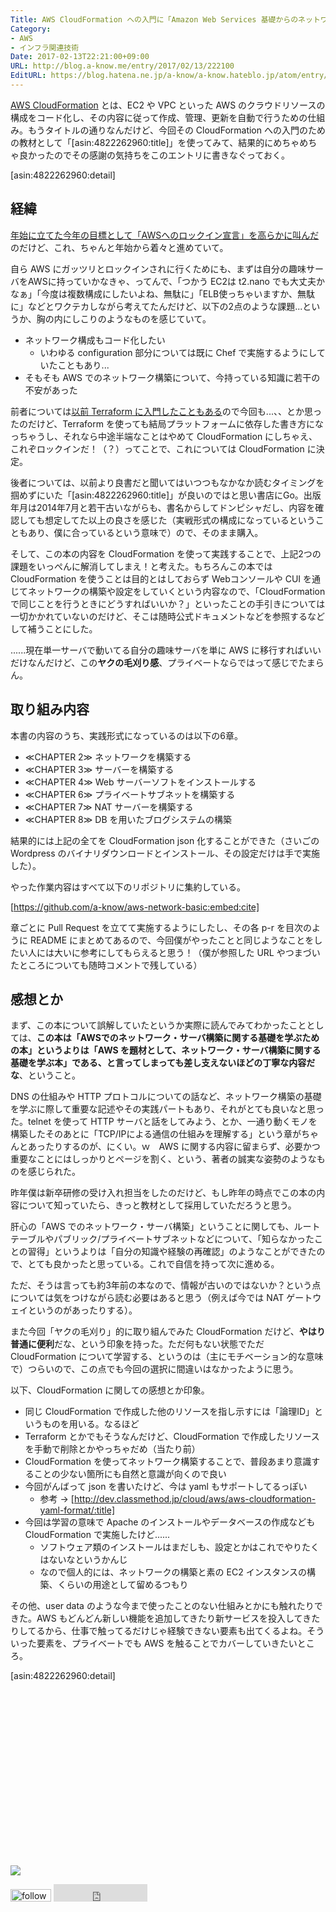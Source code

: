 ```yaml
---
Title: AWS CloudFormation への入門に「Amazon Web Services 基礎からのネットワーク&サーバー構築」を使ってみた
Category:
- AWS
- インフラ関連技術
Date: 2017-02-13T22:21:00+09:00
URL: http://blog.a-know.me/entry/2017/02/13/222100
EditURL: https://blog.hatena.ne.jp/a-know/a-know.hateblo.jp/atom/entry/10328749687216720981
---
```


[AWS CloudFormation](https://aws.amazon.com/jp/cloudformation/) とは、EC2 や VPC といった AWS のクラウドリソースの構成をコード化し、その内容に従って作成、管理、更新を自動で行うための仕組み。もうタイトルの通りなんだけど、今回その CloudFormation への入門のための教材として「[asin:4822262960:title]」を使ってみて、結果的にめちゃめちゃ良かったのでその感謝の気持ちをこのエントリに書きなぐっておく。




[asin:4822262960:detail]





<!-- more -->




## 経緯

[年始に立てた今年の目標として「AWSへのロックイン宣言」を高らかに叫んだ](http://blog.a-know.me/entry/2017/01/02/221525)のだけど、これ、ちゃんと年始から着々と進めていて。


自ら AWS にガッツリとロックインされに行くためにも、まずは自分の趣味サーバをAWSに持っていかなきゃ、ってんで、「つかう EC2は t2.nano でも大丈夫かなぁ」「今度は複数構成にしたいよね、無駄に」「ELB使っちゃいますか、無駄に」などとワクテカしながら考えてたんだけど、以下の2点のような課題...というか、胸の内にしこりのようなものを感じていて。


* ネットワーク構成もコード化したい
    * いわゆる configuration 部分については既に Chef で実施するようにしていたこともあり...
* そもそも AWS でのネットワーク構築について、今持っている知識に若干の不安があった


前者については[以前 Terraform に入門したこともある](http://blog.a-know.me/entry/2015/04/19/110208)ので今回も...、、とか思ったのだけど、Terraform を使っても結局プラットフォームに依存した書き方になっちゃうし、それなら中途半端なことはやめて CloudFormation にしちゃえ、これぞロックインだ！（？）ってことで、これについては CloudFormation に決定。


後者については、以前より良書だと聞いてはいつつもなかなか読むタイミングを掴めずにいた「[asin:4822262960:title]」が良いのではと思い書店にGo。出版年月は2014年7月と若干古いながらも、書名からしてドンピシャだし、内容を確認しても想定してた以上の良さを感じた（実戦形式の構成になっているということもあり、僕に合っているという意味で）ので、そのまま購入。


そして、この本の内容を CloudFormation を使って実践することで、上記2つの課題をいっぺんに解消してしまえ！と考えた。もちろんこの本では CloudFormation を使うことは目的とはしておらず Webコンソールや CUI を通じてネットワークの構築や設定をしていくという内容なので、「CloudFormation で同じことを行うときにどうすればいいか？」といったことの手引きについては一切かかれていないのだけど、そこは随時公式ドキュメントなどを参照するなどして補うことにした。


......現在単一サーバで動いてる自分の趣味サーバを単に AWS に移行すればいいだけなんだけど、この**ヤクの毛刈り感**、プライベートならではって感じでたまらん。


## 取り組み内容

本書の内容のうち、実践形式になっているのは以下の6章。


* ≪CHAPTER 2≫ ネットワークを構築する
* ≪CHAPTER 3≫ サーバーを構築する
* ≪CHAPTER 4≫ Web サーバーソフトをインストールする
* ≪CHAPTER 6≫ プライベートサブネットを構築する
* ≪CHAPTER 7≫ NAT サーバーを構築する
* ≪CHAPTER 8≫ DB を用いたブログシステムの構築


結果的には上記の全てを CloudFormation json 化することができた（さいごの Wordpress のバイナリダウンロードとインストール、その設定だけは手で実施した）。


やった作業内容はすべて以下のリポジトリに集約している。



[https://github.com/a-know/aws-network-basic:embed:cite]



章ごとに Pull Request を立てて実施するようにしたし、その各 p-r を目次のように README にまとめてあるので、今回僕がやったことと同じようなことをしたい人には大いに参考にしてもらえると思う！（僕が参照した URL やつまづいたところについても随時コメントで残している）



## 感想とか

まず、この本について誤解していたというか実際に読んでみてわかったこととしては、**この本は「AWSでのネットワーク・サーバ構築に関する基礎を学ぶための本」というよりは「AWS を題材として、ネットワーク・サーバ構築に関する基礎を学ぶ本」である、と言ってしまっても差し支えないほどの丁寧な内容だな**、ということ。


DNS の仕組みや HTTP プロトコルについての話など、ネットワーク構築の基礎を学ぶに際して重要な記述やその実践パートもあり、それがとても良いなと思った。telnet を使って HTTP サーバと話をしてみよう、とか、一通り動くモノを構築したそのあとに「TCP/IPによる通信の仕組みを理解する」という章がちゃんとあったりするのが、にくい。ｗ　AWS に関する内容に留まらず、必要かつ重要なことにはしっかりとページを割く、という、著者の誠実な姿勢のようなものを感じられた。


昨年僕は新卒研修の受け入れ担当をしたのだけど、もし昨年の時点でこの本の内容について知っていたら、きっと教材として採用していただろうと思う。


肝心の「AWS でのネットワーク・サーバ構築」ということに関しても、ルートテーブルやパブリック/プライベートサブネットなどについて、「知らなかったことの習得」というよりは「自分の知識や経験の再確認」のようなことができたので、とても良かったと思っている。これで自信を持って次に進める。


ただ、そうは言っても約3年前の本なので、情報が古いのではないか？という点については気をつけながら読む必要はあると思う（例えば今では NAT ゲートウェイというのがあったりする）。


また今回「ヤクの毛刈り」的に取り組んでみた CloudFormation だけど、<b>やはり普通に便利</b>だな、という印象を持った。ただ何もない状態でただ CloudFormation について学習する、というのは（主にモチベーション的な意味で）つらいので、この点でも今回の選択に間違いはなかったように思う。


以下、CloudFormation に関しての感想とか印象。


* 同じ CloudFormation で作成した他のリソースを指し示すには「論理ID」というものを用いる。なるほど
* Terraform とかでもそうなんだけど、CloudFormation で作成したリソースを手動で削除とかやっちゃだめ（当たり前）
* CloudFormation を使ってネットワーク構築することで、普段あまり意識することの少ない箇所にも自然と意識が向くので良い
* 今回がんばって json を書いたけど、今は yaml もサポートしてるっぽい
    * 参考 → [http://dev.classmethod.jp/cloud/aws/aws-cloudformation-yaml-format/:title]
* 今回は学習の意味で Apache のインストールやデータベースの作成なども CloudFormation で実施したけど......
    * ソフトウェア類のインストールはまだしも、設定とかはこれでやりたくはないなというかんじ
    * なので個人的には、ネットワークの構築と素の EC2 インスタンスの構築、くらいの用途として留めるつもり


その他、user data のような今まで使ったことのない仕組みとかにも触れたりできた。AWS もどんどん新しい機能を追加してきたり新サービスを投入してきたりしてるから、仕事で触ってるだけじゃ経験できない要素も出てくるよね。そういった要素を、プライベートでも AWS を触ることでカバーしていきたいところ。






[asin:4822262960:detail]


<div>
<br>
<script async src="//pagead2.googlesyndication.com/pagead/js/adsbygoogle.js"></script>
<!-- article-bottom2 -->
<ins class="adsbygoogle"
     style="display:inline-block;width:300px;height:250px"
     data-ad-client="ca-pub-3463034538369189"
     data-ad-slot="5274552934"></ins>
<script>
(adsbygoogle = window.adsbygoogle || []).push({});
</script>

<a href="http://bit.ly/grass-graph" target='blank' rel="nofollow"><img src="https://cdn-ak.f.st-hatena.com/images/fotolife/a/a-know/20170405/20170405220342.png"></a>
<br>
</div>

<div>
<a href='http://cloud.feedly.com/#subscription%2Ffeed%2Fhttp%3A%2F%2Fblog.a-know.me%2Ffeed'  target='blank'><img id='feedlyFollow' src='http://s3.feedly.com/img/follows/feedly-follow-rectangle-volume-small_2x.png' alt='follow us in feedly' width='65' height='20'></a>



<iframe src="http://blog.hatena.ne.jp/a-know/a-know.hateblo.jp/subscribe/iframe" allowtransparency="true" frameborder="0" scrolling="no" width="150" height="28"></iframe>
</div>
